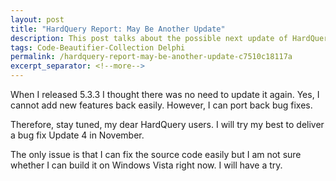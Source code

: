 ```yaml
---
layout: post
title: "HardQuery Report: May Be Another Update"
description: This post talks about the possible next update of HardQuery.
tags: Code-Beautifier-Collection Delphi
permalink: /hardquery-report-may-be-another-update-c7510c18117a
excerpt_separator: <!--more-->
---
```

When I released 5.3.3 I thought there was no need to update it again. Yes, I cannot add new features back easily. However, I can port back bug fixes.

Therefore, stay tuned, my dear HardQuery users. I will try my best to deliver a bug fix Update 4 in November.

The only issue is that I can fix the source code easily but I am not sure whether I can build it on Windows Vista right now. I will have a try.
<!--more-->
